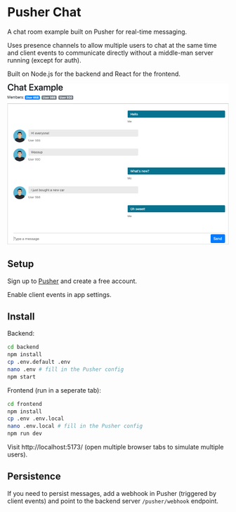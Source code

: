 # Pusher Chat

A chat room example built on Pusher for real-time messaging.

Uses presence channels to allow multiple users to chat at the same time and client events to communicate directly without a middle-man server running (except for auth).

Built on Node.js for the backend and React for the frontend.

![Example chat](./example.png)

## Setup

Sign up to [Pusher](https://pusher.com/) and create a free account.

Enable client events in app settings.

## Install

Backend:
```bash
cd backend
npm install
cp .env.default .env
nano .env # fill in the Pusher config
npm start
```

Frontend (run in a seperate tab):
```bash
cd frontend
npm install
cp .env .env.local
nano .env.local # fill in the Pusher config
npm run dev
```

Visit http://localhost:5173/ (open multiple browser tabs to simulate multiple users).

## Persistence

If you need to persist messages, add a webhook in Pusher (triggered by client events) and point to the backend server `/pusher/webhook` endpoint.